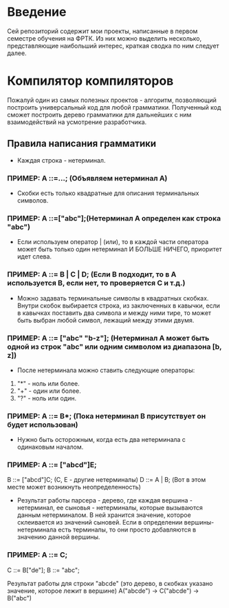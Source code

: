 # Введение
Сей репозиторий содержит мои проекты, написанные в первом семестре обучения на ФРТК.
Из них можно выделить несколько, представляющие наибольший интерес, краткая сводка по ним следует далее.

# Компилятор компиляторов
Пожалуй один из самых полезных проектов - алгоритм, позволяющий построить универсальный код для любой грамматики.
Полученный код сможет построить дерево грамматики для дальнейших с ним взаимодействий на усмотрение разработчика.

## Правила написания грамматики
- Каждая строка - нетерминал.
### ПРИМЕР: A ::=...; (Объявляем нетерминал А)
- Скобки есть только квадратные для описания терминальных символов.
### ПРИМЕР: A ::=["abc"];(Нетерминал А определен как строка "abc")
- Если используем оператор | (или), то в каждой части оператора может быть только один нетерминал И БОЛЬШЕ НИЧЕГО,
приоритет идет слева.
### ПРИМЕР: A ::= B | C | D; (Если B подходит, то в A используется B, если нет, то проверяется C и т.д.)
- Можно задавать терминальные символы в квадратных скобках.
Внутри скобок выбирается строка, из заключенных в кавычки,
если в кавычках поставить два символа и между ними тире, то может быть выбран любой символ,
лежащий между этими двумя.
### ПРИМЕР: A ::= ["abc" "b-z"]; (Нетерминал А может быть одной из строк "abc" или одним символом из диапазона [b, z])
- После нетерминала можно ставить следующие операторы:
1. "*" - ноль или более.
2. "+" - один или более.
3. "?" - ноль или один.
### ПРИМЕР: А ::= B*; (Пока нетерминал B присутствует он будет использован)
- Нужно быть осторожным, когда есть два нетерминала с одинаковым началом.
### ПРИМЕР: A ::= ["abcd"]E;
B ::= ["abcd"]C; (C, E - другие нетерминалы)
D ::= A | B; (Вот в этом месте может возникнуть неопределенность)
- Результат работы парсера - дерево, где каждая вершина - нетерминал, ее сыновья - нетерминалы, которые вызываются данным нетерминалом.
В ней хранится значение, которое склеивается из значений сыновей. Если в определении вершины-нетерминала есть терминалы,
то они просто добавляются в значению данной вершины.
### ПРИМЕР: A ::= C;
C ::= B["de"];
B ::= "abc";

Результат работы для строки "abcde" (это дерево, в скобках указано значение, которое лежит в вершине)
A("abcde") -> C("abcde") -> B("abc")
